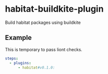 # habitat-buildkite-plugin
Build habitat packages using buildkite

## Example

This is temporary to pass liont checks.

```yml
steps:
  - plugins:
      - habitat#v0.1.0:
```
